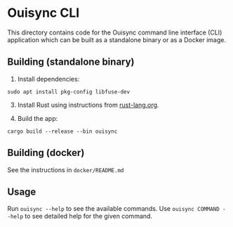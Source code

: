 # Ouisync CLI

This directory contains code for the Ouisync command line interface (CLI) application which can be
built as a standalone binary or as a Docker image.

## Building (standalone binary)

1. Install dependencies:
   
`sudo apt install pkg-config libfuse-dev`

3. Install Rust using instructions from [rust-lang.org](https://www.rust-lang.org/tools/install).

4. Build the app:
   
`cargo build --release --bin ouisync`

## Building (docker)

See the instructions in `docker/README.md`

## Usage

Run `ouisync --help` to see the available commands. Use `ouisync COMMAND --help` to see detailed
help for the given command.
